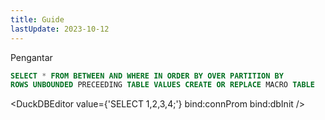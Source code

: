 ```yaml
---
title: Guide
lastUpdate: 2023-10-12
---
```


<script>
    import DuckDbInstantiator from "$lib/components/DuckDBInstantiator.svelte";
    import DuckDBEditor from "$lib/components/DuckDBEditor.svelte";

    let connProm;
    let dbInit;
</script>

<DuckDbInstantiator bind:connProm bind:dbInit />

Pengantar

```sql title="Test.sql"
SELECT * FROM BETWEEN AND WHERE IN ORDER BY OVER PARTITION BY
ROWS UNBOUNDED PRECEEDING TABLE VALUES CREATE OR REPLACE MACRO TABLE
```

<DuckDBEditor value={'SELECT 1,2,3,4;'} bind:connProm bind:dbInit />
